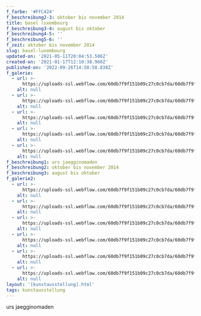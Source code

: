 ```yaml
---
f_farbe: '#FFC424'
f_beschreibung2-3: oktober bis november 2014
title: basel luxembourg
f_beschreibung3-4: august bis oktober
f_beschreibung4-5: ''
f_beschreibung5-6: ''
f_zeit: oktober bis november 2014
slug: basel-luxembourg
updated-on: '2021-05-11T20:04:53.506Z'
created-on: '2021-01-17T12:10:38.960Z'
published-on: '2022-09-26T14:58:58.838Z'
f_galerie:
  - url: >-
      https://uploads-ssl.webflow.com/60db7f9f151b09c27c0cb7da/60db7f9f151b0941a70cb924_1.jpg
    alt: null
  - url: >-
      https://uploads-ssl.webflow.com/60db7f9f151b09c27c0cb7da/60db7f9f151b090cd70cb91f_2.jpg
    alt: null
  - url: >-
      https://uploads-ssl.webflow.com/60db7f9f151b09c27c0cb7da/60db7f9f151b09124b0cb91b_3.jpg
    alt: null
  - url: >-
      https://uploads-ssl.webflow.com/60db7f9f151b09c27c0cb7da/60db7f9f151b0984640cb923_4.jpg
    alt: null
  - url: >-
      https://uploads-ssl.webflow.com/60db7f9f151b09c27c0cb7da/60db7f9f151b096a440cb915_5.jpg
    alt: null
f_beschreibung1: urs jaegginomaden
f_beschreibung2: oktober bis november 2014
f_beschreibung3: august bis oktober
f_galerie2:
  - url: >-
      https://uploads-ssl.webflow.com/60db7f9f151b09c27c0cb7da/60db7f9f151b095b210cba6b_1.jpg
    alt: null
  - url: >-
      https://uploads-ssl.webflow.com/60db7f9f151b09c27c0cb7da/60db7f9f151b0961d00cba6a_2.jpg
    alt: null
  - url: >-
      https://uploads-ssl.webflow.com/60db7f9f151b09c27c0cb7da/60db7f9f151b0979940cba6d_3.jpg
    alt: null
  - url: >-
      https://uploads-ssl.webflow.com/60db7f9f151b09c27c0cb7da/60db7f9f151b09582b0cba6c_4.jpg
    alt: null
  - url: >-
      https://uploads-ssl.webflow.com/60db7f9f151b09c27c0cb7da/60db7f9f151b092e9c0cba69_5.jpg
    alt: null
  - url: >-
      https://uploads-ssl.webflow.com/60db7f9f151b09c27c0cb7da/60db7f9f151b094b380cba6e_6.jpg
    alt: null
layout: '[kunstausstellung].html'
tags: kunstausstellung
---
```


urs jaegginomaden
